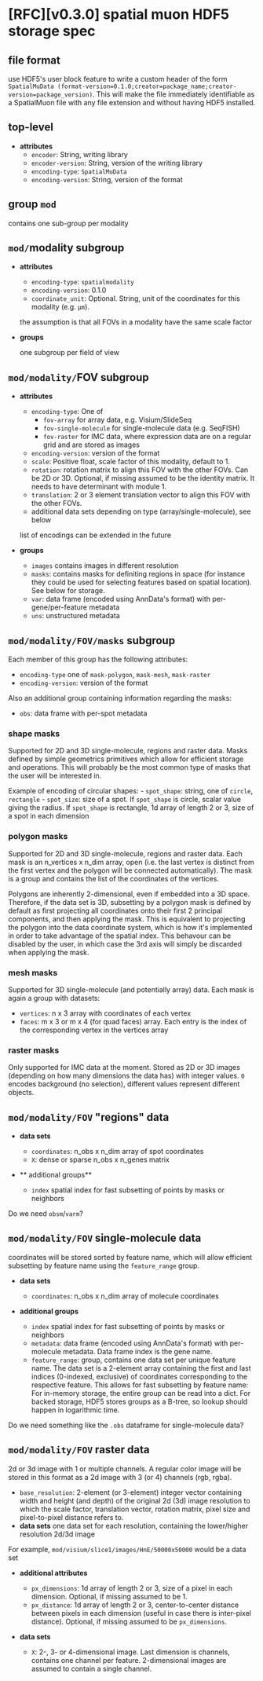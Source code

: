 # [RFC][v0.3.0] spatial muon HDF5 storage spec
## file format
use HDF5's user block feature to write a custom header of the form `SpatialMuData (format-version=0.1.0;creator=package_name;creator-version=package_version)`. This will make the file immediately identifiable as a SpatialMuon file with any file extension and without having HDF5 installed.

## top-level
- **attributes**
    - `encoder`: String, writing library
    - `encoder-version`: String, version of the writing library
    - `encoding-type`: `SpatialMuData`
    - `encoding-version`: String, version of the format

## group `mod`
contains one sub-group per modality

## `mod/`modality subgroup
- **attributes**
    - `encoding-type`: `spatialmodality`
    - `encoding-version`: 0.1.0
    - `coordinate_unit`: Optional. String, unit of the coordinates for this modality (e.g. `µm`).

    the assumption is that all FOVs in a modality have the same scale factor
- **groups**

    one subgroup per field of view

## `mod/modality/`FOV subgroup
- **attributes**
    - `encoding-type`: One of
        - `fov-array` for array data, e.g. Visium/SlideSeq
        - `fov-single-molecule` for single-molecule data (e.g. SeqFISH)
        - `fov-raster` for IMC data, where expression data are on a regular grid and are stored as images
    - `encoding-version`: version of the format
    - `scale`: Positive float, scale factor of this modality, default to 1.
    - `rotation`: rotation matrix to align this FOV with the other FOVs. Can be 2D or 3D. Optional, if missing assumed to be the identity matrix. It needs to have determinant with module 1.
    - `translation`: 2 or 3 element translation vector to align this FOV with the other FOVs.
    - additional data sets depending on type (array/single-molecule), see below

    list of encodings can be extended in the future

- **groups**
    - `images` contains images in different resolution
    - `masks`: contains masks for definiting regions in space (for instance they could be used for selecting features based on spatial location). See below for storage.
    - `var`: data frame (encoded using AnnData's format) with per-gene/per-feature metadata
    - `uns`: unstructured metadata

## `mod/modality/FOV/masks` subgroup
Each member of this group has the following attributes:

- `encoding-type` one of `mask-polygon`, `mask-mesh`, `mask-raster`
- `encoding-version`: version of the format

Also an additional group containing information regarding the masks:
- `obs`: data frame with per-spot metadata

### shape masks
Supported for 2D and 3D single-molecule, regions and raster data.
Masks defined by simple geometrics primitives which allow for efficient storage and operations. This will probably be the most common type of masks that the user will be interested in.

Example of encoding of circular shapes:
    - `spot_shape`: string, one of `circle`, `rectangle`
    - `spot_size`: size of a spot. If `spot_shape` is circle, scalar value giving the radius. If `spot_shape` is rectangle, 1d array of length 2 or 3, size of a spot in each dimension

### polygon masks
Supported for 2D and 3D single-molecule, regions and raster data. Each mask is an n_vertices x n_dim array, open (i.e. the last vertex is distinct from the first vertex and the polygon will be connected automatically). The mask is a group and contains the list of the coordinates of the vertices.

Polygons are inherently 2-dimensional, even if embedded into a 3D space. Therefore, if the data set is 3D, subsetting by a polygon mask is defined by default as first projecting all coordinates onto their first 2 principal components, and then applying the mask. This is equivalent to projecting the polygon into the data coordinate system, which is how it's implemented in order to take advantage of the spatial index. This behavour can be disabled by the user, in which case the 3rd axis will simply be discarded when applying the mask.

### mesh masks
Supported for 3D single-molecule (and potentially array) data. Each mask is again a group with datasets:

- `vertices`: n x 3 array with coordinates of each vertex
- `faces`: m x 3 or m x 4 (for quad faces) array. Each entry is the index of the corresponding vertex in the vertices array

### raster masks
Only supported for IMC data at the moment. Stored as 2D or 3D images (depending on how many dimensions the data has) with integer values. `0` encodes background (no selection), different values represent different objects.

## `mod/modality/FOV` "regions" data
- **data sets**
    - `coordinates`: n_obs x n_dim array of spot coordinates
    - `X`: dense or sparse n_obs x n_genes matrix

- ** additional groups**
    - `index` spatial index for fast subsetting of points by masks or neighbors

Do we need `obsm`/`varm`?

## `mod/modality/FOV` single-molecule data
coordinates will be stored sorted by feature name, which will allow efficient subsetting by feature name using the `feature_range` group.

- **data sets**
    - `coordinates`: n_obs x n_dim array of molecule coordinates

- **additional groups**
    - `index` spatial index for fast subsetting of points by masks or neighbors
    - `metadata`: data frame (encoded using AnnData's format) with per-molecule metadata. Data frame index is the gene name.
    - `feature_range`: group, contains one data set per unique feature name. The data set is a 2-element array containing the first and last indices (0-indexed, exclusive) of coordinates corresponding to the respective feature. This allows for fast subsetting by feature name: For in-memory storage, the entire group can be read into a dict. For backed storage, HDF5 stores groups as a B-tree, so lookup should happen in logarithmic time.

Do we need something like the `.obs` dataframe for single-molecule data?

## `mod/modality/FOV` raster data
2d or 3d image with 1 or multiple channels. A regular color image will be stored in this format as a 2d image with 3 (or 4) channels (rgb, rgba).

- `base_resolution`: 2-element (or 3-element) integer vector containing width and height (and depth) of the original 2d (3d) image resolution to which the scale factor, translation vector, rotation matrix, pixel size and pixel-to-pixel distance refers to.
- **data sets**
    one data set for each resolution, containing the lower/higher resolution 2d/3d image

For example, `mod/visium/slice1/images/HnE/50000x50000` would be a data set
- **additional attributes**
    - `px_dimensions`: 1d array of length 2 or 3, size of a pixel in each dimension. Optional, if missing assumed to be 1.
    - `px_distance`: 1d array of length 2 or 3, center-to-center distance between pixels in each dimension (useful in case there is inter-pixel distance). Optional, if missing assumed to be `px_dimensions`.

- **data sets**
    - `X`: 2-, 3- or 4-dimensional image. Last dimension is channels, contains one channel per feature. 2-dimensional images are assumed to contain a single channel.
